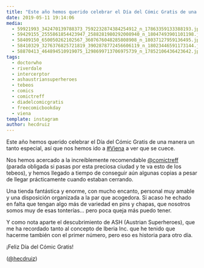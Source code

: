 ```yaml
---
title: "Este año hemos querido celebrar el Día del Cómic Gratis de una manera un tanto especial, así que nos hemos ido a #Viena a ver que se cuece"
date: 2019-05-11 19:14:06
media: 
  - 59921993_342470139788373_7592232874384254912_n_17863359133388193.jpg
  - 59429155_2555861854423947_2588281980292008940_n_18047493901101198.jpg
  - 58409150_650050262102567_3607676048285808908_n_18037127959136495.jpg
  - 58410329_3276376825721819_3902878772456606119_n_18023446591173144.jpg
  - 58870413_464894510919075_1298699713706975739_n_17852106436423642.jpg
tags: 
  - doctorwho
  - riverdale
  - intercerptor
  - ashaustriansuperheroes
  - tebeos
  - comics
  - comictreff
  - diadelcomicgratis
  - freecomicbookday
  - viena
template: instagram
author: hecdruiz
---
```


Este año hemos querido celebrar el Día del Cómic Gratis de una manera un tanto especial, así que nos hemos ido a [#Viena](/tags/viena) a ver que se cuece.

Nos hemos acercado a la increíblemente recomendable [@comictreff](https://instagram.com/comictreff) (parada obligada si pasas por esta preciosa ciudad y te va esto de los tebeos), y hemos llegado a tiempo de conseguir aún algunas copias a pesar de llegar prácticamente cuando estaban cerrando.

Una tienda fantástica y enorme, con mucho encanto, personal muy amable y una disposición organizada a la par que acogedora. Si acaso he echado en falta que tengan  algo más de variedad en pins y chapas, que nosotros somos muy de esas tonterías... pero poca queja más puedo tener.

Y como nota aparte el descubrimiento de ASH (Austrian Superheroes), que me ha recordado tanto al concepto de Iberia Inc. que he tenido que hacerme también con el primer número, pero eso es historia para otro día.

¡Feliz Día del Cómic Gratis!

([@hecdruiz](https://instagram.com/hecdruiz))
